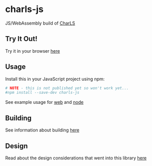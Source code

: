 # charls-js
JS/WebAssembly build of [CharLS](https://github.com/team-charls/charls)

## Try It Out!

Try it in your browser [here](https://chafey.github.com/charls-js/test/browser/index.html)

## Usage

Install this in your JavaScript project using npm:

```bash
# NOTE - this is not published yet so won't work yet...
#npm install --save-dev charls-js 
```

See example usage for [web](test/browser/index.html) and [node](test/node/index.js)

## Building

See information about building [here](BUILDING.md)

## Design

Read about the design considerations that went into this library [here](DESIGN.md)